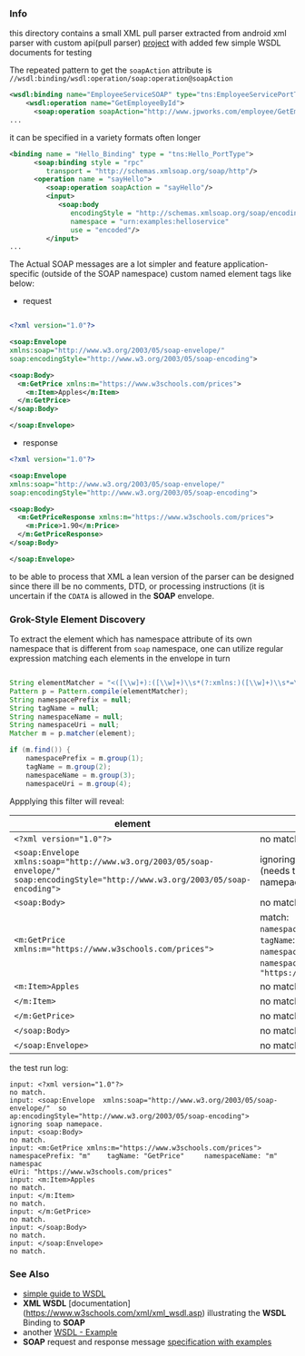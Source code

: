 ### Info

this directory contains a small XML pull parser extracted from 
android xml parser with custom api(pull parser)
[project](https://github.com/rsrahulee/XML)
with added few simple WSDL documents for testing


The repeated pattern to get the `soapAction` attribute is `//wsdl:binding/wsdl:operation/soap:operation@soapAction`

```XML
<wsdl:binding name="EmployeeServiceSOAP" type="tns:EmployeeServicePortType">
    <wsdl:operation name="GetEmployeeById">
      <soap:operation soapAction="http://www.jpworks.com/employee/GetEmployeeById"/>
...
```
it can be specified in a variety formats often longer

```XML
<binding name = "Hello_Binding" type = "tns:Hello_PortType">
      <soap:binding style = "rpc"
         transport = "http://schemas.xmlsoap.org/soap/http"/>
      <operation name = "sayHello">
         <soap:operation soapAction = "sayHello"/>
         <input>
            <soap:body
               encodingStyle = "http://schemas.xmlsoap.org/soap/encoding/"
               namespace = "urn:examples:helloservice"
               use = "encoded"/>
         </input>
...
```

The Actual SOAP messages are a lot simpler and feature application-specific (outside of the SOAP namespace) custom named element tags like below:

* request
```XML

<?xml version="1.0"?>

<soap:Envelope
xmlns:soap="http://www.w3.org/2003/05/soap-envelope/"
soap:encodingStyle="http://www.w3.org/2003/05/soap-encoding">

<soap:Body>
  <m:GetPrice xmlns:m="https://www.w3schools.com/prices">
    <m:Item>Apples</m:Item>
  </m:GetPrice>
</soap:Body>

</soap:Envelope>
```
* response
```XML
<?xml version="1.0"?>

<soap:Envelope
xmlns:soap="http://www.w3.org/2003/05/soap-envelope/"
soap:encodingStyle="http://www.w3.org/2003/05/soap-encoding">

<soap:Body>
  <m:GetPriceResponse xmlns:m="https://www.w3schools.com/prices">
    <m:Price>1.90</m:Price>
  </m:GetPriceResponse>
</soap:Body>

</soap:Envelope>
```

to be able to process that XML a lean version of the parser can be designed since there ill be no comments, DTD, or processing instructions (it is uncertain if the `CDATA` is allowed in the __SOAP__ envelope.

### Grok-Style Element Discovery

To extract the element which has namespace attribute of its own namespace that is different from `soap` namespace, one can utilize regular expression matching each elements in the envelope in turn

```java

String elementMatcher = "<([\\w]+):([\\w]+)\\s*(?:xmlns:)([\\w]+)\\s*=\\s*\"([^\"]+)\">";
Pattern p = Pattern.compile(elementMatcher);
String namespacePrefix = null;
String tagName = null;
String namespaceName = null;
String namespaceUri = null;
Matcher m = p.matcher(element);

if (m.find()) {
	namespacePrefix = m.group(1);
	tagName = m.group(2);
	namespaceName = m.group(3);
	namespaceUri = m.group(4);
```
Appplying this filter will reveal:


| element              |  match            |
|----------------------|--------------|
| `<?xml version="1.0"?>`     | no match.        |
| `<soap:Envelope  xmlns:soap="http://www.w3.org/2003/05/soap-envelope/"  soap:encodingStyle="http://www.w3.org/2003/05/soap-encoding">`     | ignoring soap namepace - no match (needs to rectified by checking namepace prefix)        |
| `<soap:Body>`     | no match.        |
| `<m:GetPrice xmlns:m="https://www.w3schools.com/prices">`     | match: <br/> `namespacePrefix`: `"m"` <br/>   `tagName`: `"GetPrice"` <br/>    `namespaceName`: `"m"`<br/>      `namespaceUri`: `"https://www.w3schools.com/prices"` |
| `<m:Item>Apples`     | no match.        |
| `</m:Item>`     | no match.        |
| `</m:GetPrice>`     | no match.        |
| `</soap:Body>`     | no match.        |
| `</soap:Envelope>`     | no match.        |

the test run log:

```text
input: <?xml version="1.0"?>
no match.
input: <soap:Envelope  xmlns:soap="http://www.w3.org/2003/05/soap-envelope/"  so
ap:encodingStyle="http://www.w3.org/2003/05/soap-encoding">
ignoring soap namepace.
input: <soap:Body>
no match.
input: <m:GetPrice xmlns:m="https://www.w3schools.com/prices">
namespacePrefix: "m"    tagName: "GetPrice"     namespaceName: "m"      namespac
eUri: "https://www.w3schools.com/prices"
input: <m:Item>Apples
no match.
input: </m:Item>
no match.
input: </m:GetPrice>
no match.
input: </soap:Body>
no match.
input: </soap:Envelope>
no match.
```
### See Also

  * [simple guide to WSDL](https://www.tutorialworks.com/wsdl/)
  * __XML WSDL__ [documentation] (https://www.w3schools.com/xml/xml_wsdl.asp) illustrating the __WSDL__ Binding to __SOAP__
  * another [WSDL - Example](https://www.tutorialspoint.com/wsdl/wsdl_example.htm)
  * __SOAP__ request and response message [specification with examples](https://www.w3schools.com/xml/xml_soap.asp)
